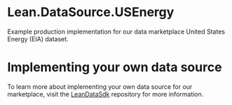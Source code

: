 # Lean.DataSource.USEnergy
Example production implementation for our data marketplace United States Energy (EIA) dataset.

# Implementing your own data source
To learn more about implementing your own data source for our marketplace, visit the [LeanDataSdk](https://github.com/QuantConnect/LeanDataSdk) repository for more information.
